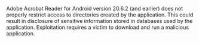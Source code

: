 Adobe Acrobat Reader for Android version 20.6.2 (and earlier) does not properly restrict access to directories created by the application. This could result in disclosure of sensitive information stored in databases used by the application. Exploitation requires a victim to download and run a malicious application.